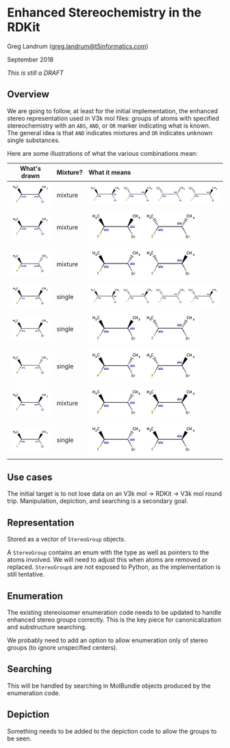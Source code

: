 # Enhanced Stereochemistry in the RDKit
Greg Landrum (greg.landrum@t5informatics.com)

September 2018

*This is still a DRAFT*

## Overview

We are going to follow, at least for the initial implementation, the enhanced stereo representation used in V3k mol files: groups of atoms with specified stereochemistry with an `ABS`, `AND`, or `OR` marker indicating what is known. The general idea is that `AND` indicates mixtures and `OR` indicates unknown single substances.

Here are some illustrations of what the various combinations mean:

|   What's drawn  | Mixture? | What it means |
|-----------------|-----------------------------|:--------------|
|![img1a](images/enhanced_stereo_and1_and2_base.png) | mixture | ![img1b](images/enhanced_stereo_and1_and2_expand.png) |
|![img2a](images/enhanced_stereo_and1_cis_base.png) | mixture | ![img2b](images/enhanced_stereo_and1_cis_expand.png) |
|![img3a](images/enhanced_stereo_and1_trans_base.png) | mixture | ![img3b](images/enhanced_stereo_and1_trans_expand.png)|
|![img4a](images/enhanced_stereo_or1_or2_base.png) | single | ![img4b](images/enhanced_stereo_and1_and2_expand.png) |
|![img5a](images/enhanced_stereo_or1_cis_base.png) | single | ![img5b](images/enhanced_stereo_and1_cis_expand.png) |
|![img5a](images/enhanced_stereo_or1_trans_base.png) | single | ![img5b](images/enhanced_stereo_and1_trans_expand.png)|
|![img6a](images/enhanced_stereo_abs_and_base.png) | mixture | ![img6b](images/enhanced_stereo_abs_and_expand.png)|
|![img7a](images/enhanced_stereo_abs_or_base.png) | single | ![img7b](images/enhanced_stereo_abs_and_expand.png)|


## Use cases

The initial target is to not lose data on an V3k mol -> RDKit -> V3k mol round trip. Manipulation,
depiction, and searching is a secondary goal.

## Representation

Stored as a vector of `StereoGroup` objects.

A `StereoGroup` contains an enum with the type as well as pointers to the atoms involved. We will need to adjust this when atoms are removed or replaced. `StereoGroup`s are not exposed to Python, as the implementation is still tentative.

## Enumeration

The existing stereoisomer enumeration code needs to be updated to handle enhanced stereo groups correctly. This is the key piece for canonicalization and substructure searching.

We probably need to add an option to allow enumeration only of stereo groups (to ignore unspecified centers).

## Searching

This will be handled by searching in MolBundle objects produced by the enumeration code.

## Depiction

Something needs to be added to the depiction code to allow the groups to be seen.

